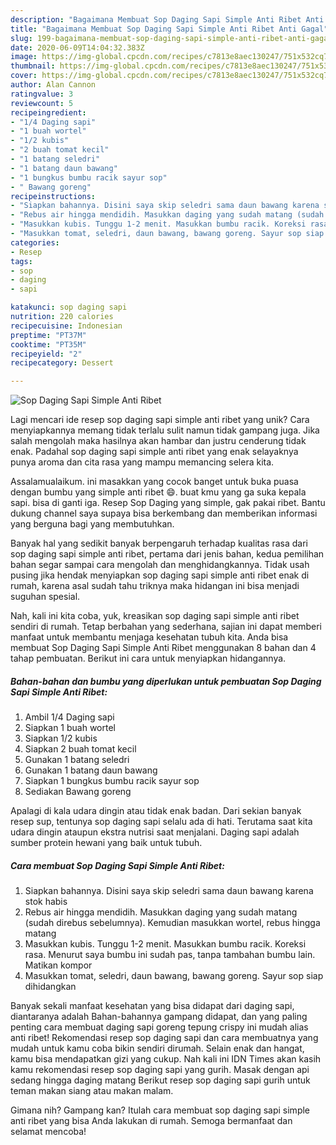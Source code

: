 ```yaml
---
description: "Bagaimana Membuat Sop Daging Sapi Simple Anti Ribet Anti Gagal"
title: "Bagaimana Membuat Sop Daging Sapi Simple Anti Ribet Anti Gagal"
slug: 199-bagaimana-membuat-sop-daging-sapi-simple-anti-ribet-anti-gagal
date: 2020-06-09T14:04:32.383Z
image: https://img-global.cpcdn.com/recipes/c7813e8aec130247/751x532cq70/sop-daging-sapi-simple-anti-ribet-foto-resep-utama.jpg
thumbnail: https://img-global.cpcdn.com/recipes/c7813e8aec130247/751x532cq70/sop-daging-sapi-simple-anti-ribet-foto-resep-utama.jpg
cover: https://img-global.cpcdn.com/recipes/c7813e8aec130247/751x532cq70/sop-daging-sapi-simple-anti-ribet-foto-resep-utama.jpg
author: Alan Cannon
ratingvalue: 3
reviewcount: 5
recipeingredient:
- "1/4 Daging sapi"
- "1 buah wortel"
- "1/2 kubis"
- "2 buah tomat kecil"
- "1 batang seledri"
- "1 batang daun bawang"
- "1 bungkus bumbu racik sayur sop"
- " Bawang goreng"
recipeinstructions:
- "Siapkan bahannya. Disini saya skip seledri sama daun bawang karena stok habis"
- "Rebus air hingga mendidih. Masukkan daging yang sudah matang (sudah direbus sebelumnya). Kemudian masukkan wortel, rebus hingga matang"
- "Masukkan kubis. Tunggu 1-2 menit. Masukkan bumbu racik. Koreksi rasa. Menurut saya bumbu ini sudah pas, tanpa tambahan bumbu lain. Matikan kompor"
- "Masukkan tomat, seledri, daun bawang, bawang goreng. Sayur sop siap dihidangkan"
categories:
- Resep
tags:
- sop
- daging
- sapi

katakunci: sop daging sapi 
nutrition: 220 calories
recipecuisine: Indonesian
preptime: "PT37M"
cooktime: "PT35M"
recipeyield: "2"
recipecategory: Dessert

---
```



![Sop Daging Sapi Simple Anti Ribet](https://img-global.cpcdn.com/recipes/c7813e8aec130247/751x532cq70/sop-daging-sapi-simple-anti-ribet-foto-resep-utama.jpg)

Lagi mencari ide resep sop daging sapi simple anti ribet yang unik? Cara menyiapkannya memang tidak terlalu sulit namun tidak gampang juga. Jika salah mengolah maka hasilnya akan hambar dan justru cenderung tidak enak. Padahal sop daging sapi simple anti ribet yang enak selayaknya punya aroma dan cita rasa yang mampu memancing selera kita.

Assalamualaikum. ini masakkan yang cocok banget untuk buka puasa dengan bumbu yang simple anti ribet 😄. buat kmu yang ga suka kepala sapi. bisa di ganti iga. Resep Sop Daging yang simple, gak pakai ribet. Bantu dukung channel saya supaya bisa berkembang dan memberikan informasi yang berguna bagi yang membutuhkan.

Banyak hal yang sedikit banyak berpengaruh terhadap kualitas rasa dari sop daging sapi simple anti ribet, pertama dari jenis bahan, kedua pemilihan bahan segar sampai cara mengolah dan menghidangkannya. Tidak usah pusing jika hendak menyiapkan sop daging sapi simple anti ribet enak di rumah, karena asal sudah tahu triknya maka hidangan ini bisa menjadi suguhan spesial.


Nah, kali ini kita coba, yuk, kreasikan sop daging sapi simple anti ribet sendiri di rumah. Tetap berbahan yang sederhana, sajian ini dapat memberi manfaat untuk membantu menjaga kesehatan tubuh kita. Anda bisa membuat Sop Daging Sapi Simple Anti Ribet menggunakan 8 bahan dan 4 tahap pembuatan. Berikut ini cara untuk menyiapkan hidangannya.

<!--inarticleads1-->

##### Bahan-bahan dan bumbu yang diperlukan untuk pembuatan Sop Daging Sapi Simple Anti Ribet:

1. Ambil 1/4 Daging sapi
1. Siapkan 1 buah wortel
1. Siapkan 1/2 kubis
1. Siapkan 2 buah tomat kecil
1. Gunakan 1 batang seledri
1. Gunakan 1 batang daun bawang
1. Siapkan 1 bungkus bumbu racik sayur sop
1. Sediakan  Bawang goreng


Apalagi di kala udara dingin atau tidak enak badan. Dari sekian banyak resep sup, tentunya sop daging sapi selalu ada di hati. Terutama saat kita udara dingin ataupun ekstra nutrisi saat menjalani. Daging sapi adalah sumber protein hewani yang baik untuk tubuh. 

<!--inarticleads2-->

##### Cara membuat Sop Daging Sapi Simple Anti Ribet:

1. Siapkan bahannya. Disini saya skip seledri sama daun bawang karena stok habis
1. Rebus air hingga mendidih. Masukkan daging yang sudah matang (sudah direbus sebelumnya). Kemudian masukkan wortel, rebus hingga matang
1. Masukkan kubis. Tunggu 1-2 menit. Masukkan bumbu racik. Koreksi rasa. Menurut saya bumbu ini sudah pas, tanpa tambahan bumbu lain. Matikan kompor
1. Masukkan tomat, seledri, daun bawang, bawang goreng. Sayur sop siap dihidangkan


Banyak sekali manfaat kesehatan yang bisa didapat dari daging sapi, diantaranya adalah Bahan-bahannya gampang didapat, dan yang paling penting cara membuat daging sapi goreng tepung crispy ini mudah alias anti ribet! Rekomendasi resep sop daging sapi dan cara membuatnya yang mudah untuk kamu coba bikin sendiri dirumah. Selain enak dan hangat, kamu bisa mendapatkan gizi yang cukup. Nah kali ini IDN Times akan kasih kamu rekomendasi resep sop daging sapi yang gurih. Masak dengan api sedang hingga daging matang Berikut resep sop daging sapi gurih untuk teman makan siang atau makan malam. 

Gimana nih? Gampang kan? Itulah cara membuat sop daging sapi simple anti ribet yang bisa Anda lakukan di rumah. Semoga bermanfaat dan selamat mencoba!
